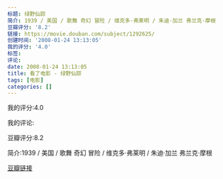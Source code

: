 ```yaml
---
标题: 绿野仙踪
简介: 1939 / 美国 / 歌舞 奇幻 冒险 / 维克多·弗莱明 / 朱迪·加兰 弗兰克·摩根
豆瓣评分: '8.2'
链接: https://movie.douban.com/subject/1292625/
创建时间: '2008-01-24 13:13:05'
我的评分: '4.0'
标签:
评论:
date: 2008-01-24 13:13:05
title: 看了电影 - 绿野仙踪
tags: [电影]
categories: []
---
```


我的评分:4.0

我的评论:

豆瓣评分:8.2

简介:1939 / 美国 / 歌舞 奇幻 冒险 / 维克多·弗莱明 / 朱迪·加兰 弗兰克·摩根

[豆瓣链接](https://movie.douban.com/subject/1292625/)

